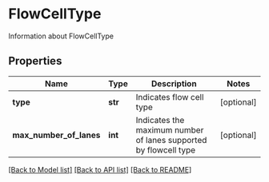 # FlowCellType

Information about FlowCellType
## Properties
Name | Type | Description | Notes
------------ | ------------- | ------------- | -------------
**type** | **str** | Indicates flow cell type | [optional] 
**max_number_of_lanes** | **int** | Indicates the maximum number of lanes supported by flowcell type | [optional] 

[[Back to Model list]](../README.md#documentation-for-models) [[Back to API list]](../README.md#documentation-for-api-endpoints) [[Back to README]](../README.md)


